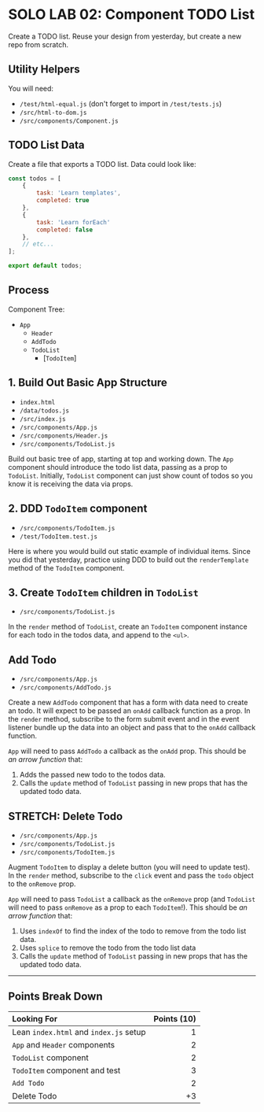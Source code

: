 SOLO LAB 02: Component TODO List
===

Create a TODO list. Reuse your design from yesterday,
but create a new repo from scratch.

## Utility Helpers

You will need:

- `/test/html-equal.js` (don't forget to import in `/test/tests.js`)
- `/src/html-to-dom.js`
- `/src/components/Component.js`

## TODO List Data

Create a file that exports a TODO list. Data could look like:

```js
const todos = [
    {
        task: 'Learn templates',
        completed: true
    },
    {
        task: 'Learn forEach'
        completed: false
    },
    // etc...
];

export default todos;
```

## Process

Component Tree:

- `App`
    - `Header`
    - `AddTodo`
    - `TodoList`
        - [`TodoItem`]

## 1. Build Out Basic App Structure

- `index.html`
- `/data/todos.js`
- `/src/index.js`
- `/src/components/App.js`
- `/src/components/Header.js`
- `/src/components/TodoList.js`

Build out basic tree of app, starting at top and working down. The `App` component
should introduce the todo list data, passing as a prop to `TodoList`. Initially,
`TodoList` component can just show count of todos so you know it is receiving the
data via props.

## 2. DDD `TodoItem` component

- `/src/components/TodoItem.js`
- `/test/TodoItem.test.js`

Here is where you would build out static example of individual items. Since you did that 
yesterday, practice using DDD to build out the `renderTemplate` method of the 
`TodoItem` component.

## 3. Create `TodoItem` children in `TodoList`

- `/src/components/TodoList.js`

In the `render` method of `TodoList`, create an `TodoItem` component instance
for each todo in the todos data, and append to the `<ul>`.

## Add Todo

- `/src/components/App.js`
- `/src/components/AddTodo.js`

Create a new `AddTodo` component that has a form with data need to create an todo.
It will expect to be passed an `onAdd` callback function as a prop. In the `render` method,
subscribe to the form submit event and in the event listener bundle up the data into an 
object and pass that to the `onAdd` callback function.

`App` will need to pass `AddTodo` a callback as the `onAdd` prop. This should be _an arrow 
function_ that:
1. Adds the passed new todo to the todos data.
1. Calls the `update` method of `TodoList` passing in new props that has the updated
todo data.

## STRETCH: Delete Todo

- `/src/components/App.js`
- `/src/components/TodoList.js`
- `/src/components/TodoItem.js`

Augment `TodoItem` to display a delete button (you will need to update test). In the `render`
method, subscribe to the `click` event and pass the `todo` object to the `onRemove` prop.

`App` will need to pass `TodoList` a callback as the `onRemove` prop (and `TodoList` will need
to pass `onRemove` as a prop to each `TodoItem`!). This should be _an arrow 
function_ that:
1. Uses `indexOf` to find the index of the todo to remove from the todo list data.
1. Uses `splice` to remove the todo from the todo list data
1. Calls the `update` method of `TodoList` passing in new props that has the updated
todo data.

---

## Points Break Down

Looking For | Points (10)
:--|--:
Lean `index.html` and `index.js` setup  | 1
`App` and `Header` components | 2
`TodoList` component | 2
`TodoItem` component and test | 3
`Add Todo` | 2
Delete Todo | +3 